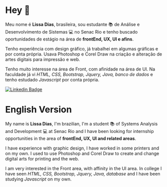 # Hey 👋

Meu nome é **Lissa Dias**, brasileira, sou estudante 📚 de Análise e Desenvolvimento de Sistemas 💻 no Senac Rio 
e tenho buscado oportunidades de estágio na área de **frontEnd, UX, UI e afins**.

Tenho experiência com design gráfico, já trabalhei em algumas gráficas e por conta própria. 
Usava Photoshop e Corel Draw na criação e alteração de artes digitais para impressão e web.

Tenho muito interesse na área de Front, com afinidade na área de UI. 
Na faculdade já vi *HTML, CSS, Bootstrap, Jquery, Java, banco de dados* e tenho estudado *Javascript* por conta própria.


[![Linkedin Badge](https://img.shields.io/badge/-LinkedIn-blue?style=flat-square&logo=Linkedin&logoColor=white&link=https://www.linkedin.com/in/lissadias/)](https://www.linkedin.com/in/lissadias/)

# English Version

My name is **Lissa Dias**, I'm brazilian, I'm a student 📚 of Systems Analysis and Development 💻 at Senac Rio 
and I have been looking for internship opportunities in the area of **frontEnd, UX, UI and related areas**.

I have experience with graphic design, I have worked in some printers and on my own. 
I used to use Photoshop and Corel Draw to create and change digital arts for printing and the web.

I am very interested in the Front area, with affinity in the UI area. 
In college I have seen *HTML, CSS, Bootstrap, Jquery, Java, database* and I have been studying *Javascript* on my own.
